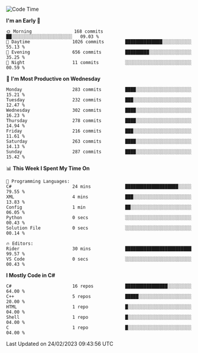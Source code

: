 <!--START_SECTION:waka-->
![Code Time](http://img.shields.io/badge/Code%20Time-941%20hrs%203%20mins-blue)

**I'm an Early 🐤** 

```text
🌞 Morning                168 commits         ██░░░░░░░░░░░░░░░░░░░░░░░   09.03 % 
🌆 Daytime                1026 commits        ██████████████░░░░░░░░░░░   55.13 % 
🌃 Evening                656 commits         █████████░░░░░░░░░░░░░░░░   35.25 % 
🌙 Night                  11 commits          ░░░░░░░░░░░░░░░░░░░░░░░░░   00.59 % 
```
📅 **I'm Most Productive on Wednesday** 

```text
Monday                   283 commits         ████░░░░░░░░░░░░░░░░░░░░░   15.21 % 
Tuesday                  232 commits         ███░░░░░░░░░░░░░░░░░░░░░░   12.47 % 
Wednesday                302 commits         ████░░░░░░░░░░░░░░░░░░░░░   16.23 % 
Thursday                 278 commits         ████░░░░░░░░░░░░░░░░░░░░░   14.94 % 
Friday                   216 commits         ███░░░░░░░░░░░░░░░░░░░░░░   11.61 % 
Saturday                 263 commits         ████░░░░░░░░░░░░░░░░░░░░░   14.13 % 
Sunday                   287 commits         ████░░░░░░░░░░░░░░░░░░░░░   15.42 % 
```


📊 **This Week I Spent My Time On** 

```text
💬 Programming Languages: 
C#                       24 mins             ████████████████████░░░░░   79.55 % 
XML                      4 mins              ███░░░░░░░░░░░░░░░░░░░░░░   13.83 % 
Config                   1 min               ██░░░░░░░░░░░░░░░░░░░░░░░   06.05 % 
Python                   0 secs              ░░░░░░░░░░░░░░░░░░░░░░░░░   00.43 % 
Solution File            0 secs              ░░░░░░░░░░░░░░░░░░░░░░░░░   00.14 % 

🔥 Editors: 
Rider                    30 mins             █████████████████████████   99.57 % 
VS Code                  0 secs              ░░░░░░░░░░░░░░░░░░░░░░░░░   00.43 % 
```

**I Mostly Code in C#** 

```text
C#                       16 repos            ████████████████░░░░░░░░░   64.00 % 
C++                      5 repos             █████░░░░░░░░░░░░░░░░░░░░   20.00 % 
HTML                     1 repo              █░░░░░░░░░░░░░░░░░░░░░░░░   04.00 % 
Shell                    1 repo              █░░░░░░░░░░░░░░░░░░░░░░░░   04.00 % 
C                        1 repo              █░░░░░░░░░░░░░░░░░░░░░░░░   04.00 % 
```




 Last Updated on 24/02/2023 09:43:56 UTC
<!--END_SECTION:waka-->
